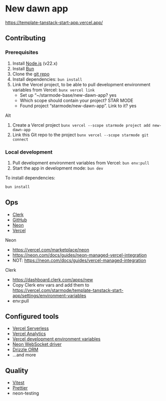 # New dawn app

https://template-tanstack-start-app.vercel.app/

## Contributing

### Prerequisites

1. Install [Node.js](https://nodejs.org/) (v22.x)
1. Install [Bun](https://bun.sh/)
1. Clone the [git repo](https://github.com/starmode-base/new-dawn-app)
1. Install dependencies: `bun install`
1. Link the Vercel project, to be able to pull development environment variables from Vercel: `bunx vercel link`
   - Set up “~/starmode-base/new-dawn-app? yes
   - Which scope should contain your project? STAR MODE
   - Found project “starmode/new-dawn-app”. Link to it? yes

Alt

1. Create a Vercel project `bunx vercel --scope starmode project add new-dawn-app`
1. Link this Git repo to the project `bunx vercel --scope starmode git connect`

### Local development

1. Pull development environment variables from Vercel: `bun env:pull`
1. Start the app in development mode: `bun dev`

To install dependencies:

```sh
bun install
```

## Ops

- [Clerk](https://clerk.com/)
- [GitHub](https://github.com/)
- [Neon](https://console.neon.tech/)
- [Vercel](https://vercel.com/)

Neon

- https://vercel.com/marketplace/neon
- https://neon.com/docs/guides/neon-managed-vercel-integration
- NOT: https://neon.com/docs/guides/vercel-managed-integration

Clerk

- https://dashboard.clerk.com/apps/new
- Copy Clerk env vars and add them to https://vercel.com/starmode/template-tanstack-start-app/settings/environment-variables
- env:pull

## Configured tools

- [Vercel Serverless](https://vercel.com/)
- [Vercel Analytics](https://vercel.com/docs/analytics)
- [Vercel development environment variables](https://vercel.com/docs/environment-variables#development-environment-variables)
- [Neon WebSocket driver](https://neon.com/)
- [Drizzle ORM](https://neon.com/)
- ...and more

## Quality

- [Vitest](https://vitest.dev/)
- [Prettier](https://prettier.io/)
- neon-testing
